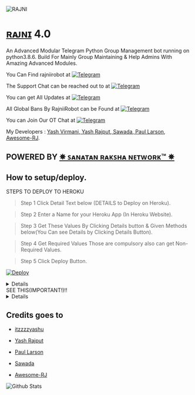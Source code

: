 ![RAJNI](https://telegra.ph/file/cdddd4bdbd05f9d5bc441.jpg)

# [ʀᴀᴊɴɪ](https://telegram.me/rajniirobot) 4.0

An Advanced Modular Telegram Python Group Management bot running on python3.8.6.
Build For Mainly Group Maintaining & Help Admins With Amazing Advanced Modules.


You Can Find rajniirobot at [![Telegram](https://img.shields.io/badge/telegram-1b77FF.svg?style=for-the-badge&logo=telegram)](https://telegram.me/RajniiRobot)

The Support Chat can be reached out to at [![Telegram](https://img.shields.io/badge/telegram-1b77FF.svg?style=for-the-badge&logo=telegram)](https://telegram.me/RajniSupportChat)

You can get All Updates at [![Telegram](https://img.shields.io/badge/telegram-1b77FF.svg?style=for-the-badge&logo=telegram)](https://telegram.me/RajniUpdates)

All Global Bans By RajniiRobot can be Found at [![Telegram](https://img.shields.io/badge/telegram-1b77FF.svg?style=for-the-badge&logo=telegram)](https://telegram.me/RajniGlobal)

You can Join Our OT Chat at [![Telegram](https://img.shields.io/badge/telegram-1b77FF.svg?style=for-the-badge&logo=telegram)](https://telegram.me/RajniSpam)

My Developers : [Yash Virmani](https://telegram.me/itzzzyashu),[ Yash Rajput](https://telegram.me/Flasho_gacha),[ Sawada](https://telegram.me/sawada),[ Paul Larson](https://telegram.me/SonOfLars),[ Awesome-RJ](https://telegram.me/Black_Knights_Union_Support).

## POWERED BY [✵ ꜱᴀɴᴀᴛᴀɴ ʀᴀᴋꜱʜᴀ ɴᴇᴛᴡᴏʀᴋ™ ✵](https://github.com/TeamSanatanRakshaNetwork)


## How to setup/deploy.
  <summary>STEPS TO DEPLOY TO HEROKU</summary>
  
>  Step 1 Click Detail Text below (DETAILS to Deploy on Heroku).

>  Step 2 Enter a Name for your Heroku App (In Heroku Website).
  
>  Step 3 Get These Values By Clicking Details button & Given Methods below(You Can see Details by Clicking Details Button).

>  Step 4 Get Required Values Those are compulsory also can get Non-Required Values.

>  Step 5 Click Deploy Button.

[![Deploy](https://www.herokucdn.com/deploy/button.svg)](https://heroku.com/deploy?template=https://github.com/TeamSanatanRakshaNetwork/RajniiRoboActive.git)

<details>
  
<code>AI_API_KEY</code> - Enter you AI API KEY from ARQ BOT or Intellivoid.
  
<code>ALLOW_EXCL</code> - Leave it to True
  
<code>API_HASH</code> - Get it from https://my.telegram.org By Web Login Then Click Api Development Tools.
  
<code>API_ID</code> - Get it from https://my.telegram.org By Web Login Then Click Api Development Tools.
  
<code>BAN_STICKER</code> - Go to [NidhiRobot](https://telegram.me/Nidhirobot) & send a sticker that you want to set Reply that sticker by /id .
                           Nidhi will show you that sticker ID.....
  
<code>BL_CHATS</code> - Go to that Group Where you don't wan't to let your Bot Exist. then send /id (without replying to someone.
                        Make Sure Nidhi or Rose is Added To that group They'll send you  the Group ID.......)
  
<code>CASH_API_KEY</code> - Get Your Cash Api Key By Login into https://www.alphavantage.co/support/#api-key.
  
<code>DEL_CMDS</code> - Set this to True if you want to delete command messages from users who don't have the perms to run that command.
  
<code>DEMONS</code> - A space separated list of user IDs who you wanna assign as support users/Gban Admins(Gban perms only)(Leave it as it as if you don't know anyone).
  
<code>DEV_USERS</code> - ID of users who are Devs of your bot (can use /py etc.) Leave this if you don't know Programming(Leave it as it as if you don't know anyone).
  
<code>DONATION_LINK</code> - Link of platform, Where you would like to receive donations. If you don't have any, Leave it to Yash.
  
<code>DRAGONS</code> - A space separated list of user IDs who you want to assign as sudo users.
  
<code>ENV</code> - Setting this to ANYTHING will enable environment variables. Leave it as it is...
  
<code>EVENT_LOGS</code> - Event logs/Global Log channel to note down important bot level events or Global Events, Recommend to make this Chat Public. ex: '-123456'.
  
<code>JOIN_LOGGER</code> - A channel ID where bot will print who added it to what group, useful during debugging or spam handling. Get it by [NidhiRobot](https://telegram.me/Nidhirobot).
  
<code>No_LOAD</code> - Dont load these modules cause they shit, space separation.
  
<code>OWNER_ID</code> - Your Telegram User ID as an integer.
  
<code>OWNER_USERNAME</code> - Your Telegram Username without @.
  
<code>PORT</code> - Port to use for your webhooks. Better leave this as it is on heroku.
  
<code>SQLALCHEMY_DATABASE_URI</code> - Your postgres sql db, empty this field if you dont have any.
  
<code>STRICT_GBAN</code> - Enforce Gbans across new groups as well as old groups. When a gbanned user talks, he will be banned.(True or False)
  
<code>SUPPORT_CHAT</code> - Your Telegram Support Group Chat Username without @ where your users will go and ask you about modules, features, bugs ,appeals.. etc For Support Regarding your bot.
  
<code>sw_api</code> - Spamwatch API Token, Get one from @SpamWatchBot.
  
<code>TIGERS</code> - A space separated list of user IDs who you wanna assign as tiger users(Leave it as it as if you don't know anyone).
  
<code>TIME_API_KEY</code> - Required for timezone information. Get yours from https://timezonedb.com/api
  
<code>TOKEN</code> - Enter Your bot token here. Get it from @BotFather in Telegram after creating a bot.
  
<code>URL</code> - The Heroku App URL :- https://<appname>.herokuapp.com/ replace the <appname> with your app name you filled Above
  
<code>WALL_API</code> - Required for wallpaper. Get your's from https://wall.alphacoders.com/
  
<code>WEBHOOK</code> - Setting this to ANYTHING will enable webhooks. If you dont know how this works leave it as it is
  
<code>WOLVES</code> - A space separated list of user IDs who you want to assign as whitelisted - can't be banned with your bot(Leave it as it as if you don't know anyone).
  
[![Deploy](https://www.herokucdn.com/deploy/button.svg)](https://heroku.com/deploy?template=https://github.com/TeamSanatanRakshaNetwork/rajniiroboactive.git)
    
</details>







  <summary>SEE THIS(IMPORTANT!)!!</summary>
  <details>
Pls don't Ask Us about Console errors! We will Ban you Permanently If We Found anyone asking in DM/Support Chat.😶😶
    </details>
  
## Credits goes to
  
* [itzzzzyashu](https://https://telegram.me/RajniSupportChat)
  
* [Yash Rajput](https://https://telegram.me/noha_support)
  
* [Paul Larson](https://https://telegram.me/RoseSupportChat)
  
* [Sawada](https://telegram.me/OnePunchSupport)
  
* [Awesome-RJ](https://telegram.me/Black_Knights_Union_Support)

![Github Stats](https://github-readme-stats.vercel.app/api?username=itzzzyashu&show_icons=true&title_color=fff&icon_color=79ff97&text_color=9f9f9f&bg_color=151515)
